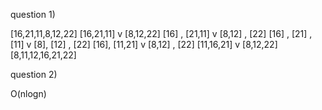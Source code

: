 question 1)

[16,21,11,8,12,22] [16,21,11] v [8,12,22] [16] , [21,11] v [8,12] , [22] [16] , [21] , [11] v [8], [12] , [22] [16], [11,21] v [8,12] , [22] [11,16,21] v [8,12,22] [8,11,12,16,21,22]

question 2)

O(nlogn)
